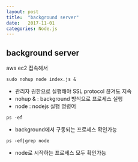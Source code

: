 ```yaml
---
layout: post
title:  "background server"
date:   2017-11-01
categories: Node.js
---
```



## background server


aws ec2 접속해서

````
sudo nohup node index.js &
````

* 관리자 권한으로 실행해야 SSL protocol 끊겨도 지속
* nohup & : background 	방식으로 프로세스 실행 
* node : nodejs 실행 명령어


```
ps -ef
```

* background에서 구동되는 프로세스 확인가능


```
ps -ef|grep node
```

* node로 시작하는 프로세스 모두 확인가능




​	
